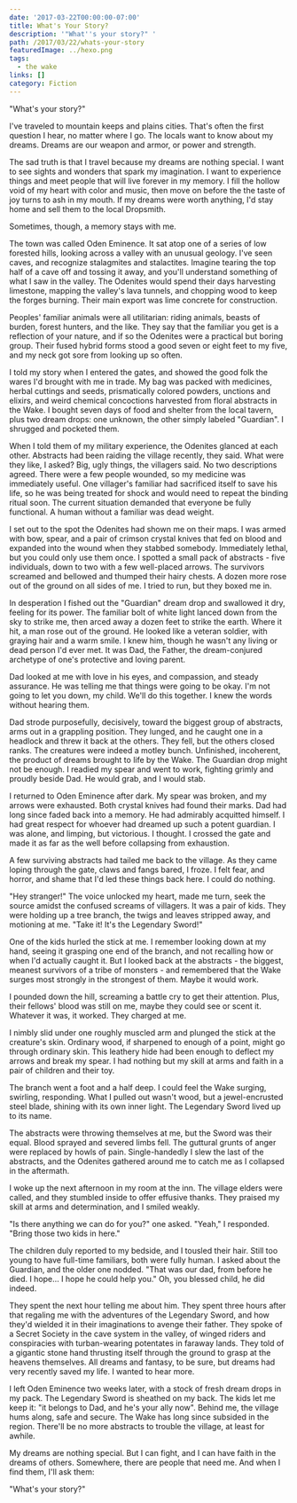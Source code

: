 ```yaml
---
date: '2017-03-22T00:00:00-07:00'
title: What's Your Story?
description: '"What''s your story?" '
path: /2017/03/22/whats-your-story
featuredImage: ../hexo.png
tags:
  - the wake
links: []
category: Fiction
---
```


"What's your story?"

<!-- more -->

I've traveled to mountain keeps and plains cities. That's often the first question I hear, no matter where I go. The locals want to know about my dreams. Dreams are our weapon and armor, or power and strength.

The sad truth is that I travel because my dreams are nothing special. I want to see sights and wonders that spark my imagination. I want to experience things and meet people that will live forever in my memory. I fill the hollow void of my heart with color and music, then move on before the the taste of joy turns to ash in my mouth. If my dreams were worth anything, I'd stay home and sell them to the local Dropsmith.

Sometimes, though, a memory stays with me.

The town was called Oden Eminence. It sat atop one of a series of low forested hills, looking across a valley with an unusual geology. I've seen caves, and recognize stalagmites and stalactites. Imagine tearing the top half of a cave off and tossing it away, and you'll understand something of what I saw in the valley. The Odenites would spend their days harvesting limestone, mapping the valley's lava tunnels, and chopping wood to keep the forges burning. Their main export was lime concrete for construction.

Peoples' familiar animals were all utilitarian: riding animals, beasts of burden, forest hunters, and the like. They say that the familiar you get is a reflection of your nature, and if so the Odenites were a practical but boring group. Their fused hybrid forms stood a good seven or eight feet to my five, and my neck got sore from looking up so often.

I told my story when I entered the gates, and showed the good folk the wares I'd brought with me in trade. My bag was packed with medicines, herbal cuttings and seeds, prismatically colored powders, unctions and elixirs, and weird chemical concoctions harvested from floral abstracts in the Wake. I bought seven days of food and shelter from the local tavern, plus two dream drops: one unknown, the other simply labeled "Guardian". I shrugged and pocketed them.

When I told them of my military experience, the Odenites glanced at each other. Abstracts had been raiding the village recently, they said. What were they like, I asked? Big, ugly things, the villagers said. No two descriptions agreed. There were a few people wounded, so my medicine was immediately useful. One villager's familiar had sacrificed itself to save his life, so he was being treated for shock and would need to repeat the binding ritual soon. The current situation demanded that everyone be fully functional. A human without a familiar was dead weight.

I set out to the spot the Odenites had shown me on their maps. I was armed with bow, spear, and a pair of crimson crystal knives that fed on blood and expanded into the wound when they stabbed somebody. Immediately lethal, but you could only use them once. I spotted a small pack of abstracts - five individuals, down to two with a few well-placed arrows. The survivors screamed and bellowed and thumped their hairy chests. A dozen more rose out of the ground on all sides of me. I tried to run, but they boxed me in.

In desperation I fished out the "Guardian" dream drop and swallowed it dry, feeling for its power. The familiar bolt of white light lanced down from the sky to strike me, then arced away a dozen feet to strike the earth. Where it hit, a man rose out of the ground. He looked like a veteran soldier, with graying hair and a warm smile. I knew him, though he wasn't any living or dead person I'd ever met. It was Dad, the Father, the dream-conjured archetype of one's protective and loving parent.

Dad looked at me with love in his eyes, and compassion, and steady assurance. He was telling me that things were going to be okay. I'm not going to let you down, my child. We'll do this together. I knew the words without hearing them.

Dad strode purposefully, decisively, toward the biggest group of abstracts, arms out in a grappling position. They lunged, and he caught one in a headlock and threw it back at the others. They fell, but the others closed ranks. The creatures were indeed a motley bunch. Unfinished, incoherent, the product of dreams brought to life by the Wake. The Guardian drop might not be enough. I readied my spear and went to work, fighting grimly and proudly beside Dad. He would grab, and I would stab.

I returned to Oden Eminence after dark. My spear was broken, and my arrows were exhausted. Both crystal knives had found their marks. Dad had long since faded back into a memory. He had admirably acquitted himself. I had great respect for whoever had dreamed up such a potent guardian. I was alone, and limping, but victorious. I thought. I crossed the gate and made it as far as the well before collapsing from exhaustion.

A few surviving abstracts had tailed me back to the village. As they came loping through the gate, claws and fangs bared, I froze. I felt fear, and horror, and shame that I'd led these things back here. I could do nothing.

"Hey stranger!" The voice unlocked my heart, made me turn, seek the source amidst the confused screams of villagers. It was a pair of kids. They were holding up a tree branch, the twigs and leaves stripped away, and motioning at me. "Take it! It's the Legendary Sword!"

One of the kids hurled the stick at me. I remember looking down at my hand, seeing it grasping one end of the branch, and not recalling how or when I'd actually caught it. But I looked back at the abstracts - the biggest, meanest survivors of a tribe of monsters - and remembered that the Wake surges most strongly in the strongest of them. Maybe it would work.

I pounded down the hill, screaming a battle cry to get their attention. Plus, their fellows' blood was still on me, maybe they could see or scent it. Whatever it was, it worked. They charged at me.

I nimbly slid under one roughly muscled arm and plunged the stick at the creature's skin. Ordinary wood, if sharpened to enough of a point, might go through ordinary skin. This leathery hide had been enough to deflect my arrows and break my spear. I had nothing but my skill at arms and faith in a pair of children and their toy.

The branch went a foot and a half deep. I could feel the Wake surging, swirling, responding. What I pulled out wasn't wood, but a jewel-encrusted steel blade, shining with its own inner light. The Legendary Sword lived up to its name.

The abstracts were throwing themselves at me, but the Sword was their equal. Blood sprayed and severed limbs fell. The guttural grunts of anger were replaced by howls of pain. Single-handedly I slew the last of the abstracts, and the Odenites gathered around me to catch me as I collapsed in the aftermath.

I woke up the next afternoon in my room at the inn. The village elders were called, and they stumbled inside to offer effusive thanks. They praised my skill at arms and determination, and I smiled weakly.

"Is there anything we can do for you?" one asked. "Yeah," I responded. "Bring those two kids in here."

The children duly reported to my bedside, and I tousled their hair. Still too young to have full-time familiars, both were fully human. I asked about the Guardian, and the older one nodded. "That was our dad, from before he died. I hope… I hope he could help you." Oh, you blessed child, he did indeed.

They spent the next hour telling me about him. They spent three hours after that regaling me with the adventures of the Legendary Sword, and how they'd wielded it in their imaginations to avenge their father. They spoke of a Secret Society in the cave system in the valley, of winged riders and conspiracies with turban-wearing potentates in faraway lands. They told of a gigantic stone hand thrusting itself through the ground to grasp at the heavens themselves. All dreams and fantasy, to be sure, but dreams had very recently saved my life. I wanted to hear more.

I left Oden Eminence two weeks later, with a stock of fresh dream drops in my pack. The Legendary Sword is sheathed on my back. The kids let me keep it: "it belongs to Dad, and he's your ally now". Behind me, the village hums along, safe and secure. The Wake has long since subsided in the region. There'll be no more abstracts to trouble the village, at least for awhile.

My dreams are nothing special. But I can fight, and I can have faith in the dreams of others. Somewhere, there are people that need me. And when I find them, I'll ask them:

"What's your story?"
